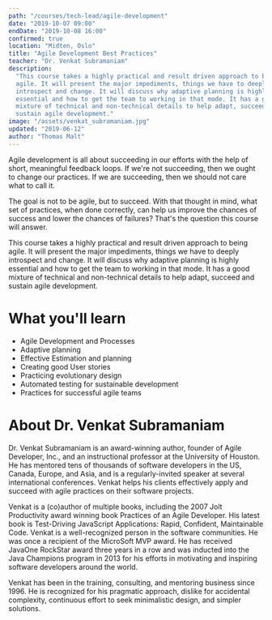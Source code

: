 ```yaml
---
path: "/courses/tech-lead/agile-development"
date: "2019-10-07 09:00"
endDate: "2019-10-08 16:00"
confirmed: true
location: "Midten, Oslo"
title: "Agile Development Best Practices"
teacher: "Dr. Venkat Subramaniam"
description:
  "This course takes a highly practical and result driven approach to being
  agile. It will present the major impediments, things we have to deeply
  introspect and change. It will discuss why adaptive planning is highly
  essential and how to get the team to working in that mode. It has a good
  mixture of technical and non-technical details to help adapt, succeed and
  sustain agile development."
image: "/assets/venkat_subramaniam.jpg"
updated: "2019-06-12"
author: "Thomas Malt"
---
```


Agile development is all about succeeding in our efforts with the help of
short, meaningful feedback loops. If we're not succeeding, then we ought to
change our practices. If we are succeeding, then we should not care what to
call it.

The goal is not to be agile, but to succeed. With that thought in mind, what
set of practices, when done correctly, can help us improve the chances of
success and lower the chances of failures? That's the question this course
will answer.

This course takes a highly practical and result driven approach to being
agile. It will present the major impediments, things we have to deeply
introspect and change. It will discuss why adaptive planning is highly
essential and how to get the team to working in that mode. It has a good
mixture of technical and non-technical details to help adapt, succeed and
sustain agile development.

# What you'll learn

- Agile Development and Processes
- Adaptive planning
- Effective Estimation and planning
- Creating good User stories
- Practicing evolutionary design
- Automated testing for sustainable development
- Practices for successful agile teams

# About Dr. Venkat Subramaniam

Dr. Venkat Subramaniam is an award-winning author, founder of Agile Developer,
Inc., and an instructional professor at the University of Houston. He has
mentored tens of thousands of software developers in the US, Canada, Europe,
and Asia, and is a regularly-invited speaker at several international
conferences. Venkat helps his clients effectively apply and succeed with agile
practices on their software projects.

Venkat is a (co)author of multiple books, including the 2007 Jolt Productivity
award winning book Practices of an Agile Developer. His latest book is
Test-Driving JavaScript Applications: Rapid, Confident, Maintainable Code.
Venkat is a well-recognized person in the software communities. He was once a
recipient of the MicroSoft MVP award. He has received JavaOne RockStar award
three years in a row and was inducted into the Java Champions program in 2013
for his efforts in motivating and inspiring software developers around the
world.

Venkat has been in the training, consulting, and mentoring business
since 1996. He is recognized for his pragmatic approach, dislike for
accidental complexity, continuous effort to seek minimalistic design, and
simpler solutions.
